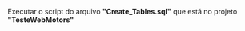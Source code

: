 Executar o script do arquivo <b>"Create_Tables.sql"</b> que está no projeto <b>"TesteWebMotors"</b>
